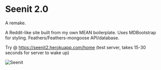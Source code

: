 # Seenit 2.0

A remake.

A Reddit-like site built from my own MEAN boilerplate. Uses MDBootstrap for styling. Feathers/Feathers-mongoose API/database.

Try @ https://seenit2.herokuapp.com/home (test server, takes 15-30 seconds for server to wake up)

![Seenit](https://i.imgur.com/Nh7JSXv.png "Seenit screenshot")
